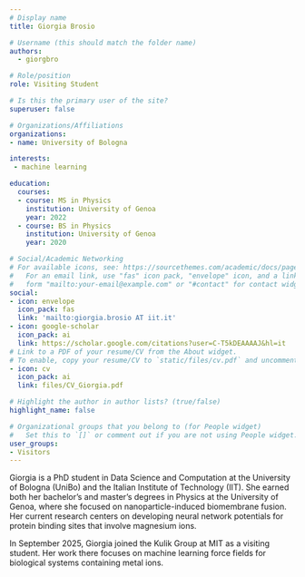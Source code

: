 ```yaml
---
# Display name
title: Giorgia Brosio

# Username (this should match the folder name)
authors:
  - giorgbro

# Role/position
role: Visiting Student

# Is this the primary user of the site?
superuser: false

# Organizations/Affiliations
organizations:
- name: University of Bologna

interests:
 - machine learning

education:
  courses:
  - course: MS in Physics
    institution: University of Genoa
    year: 2022
  - course: BS in Physics
    institution: University of Genoa
    year: 2020

# Social/Academic Networking
# For available icons, see: https://sourcethemes.com/academic/docs/page-builder/#icons
#   For an email link, use "fas" icon pack, "envelope" icon, and a link in the
#   form "mailto:your-email@example.com" or "#contact" for contact widget.
social:
- icon: envelope
  icon_pack: fas
  link: 'mailto:giorgia.brosio AT iit.it'
- icon: google-scholar
  icon_pack: ai
  link: https://scholar.google.com/citations?user=C-T5kDEAAAAJ&hl=it
# Link to a PDF of your resume/CV from the About widget.
# To enable, copy your resume/CV to `static/files/cv.pdf` and uncomment the lines below.
- icon: cv
  icon_pack: ai
  link: files/CV_Giorgia.pdf

# Highlight the author in author lists? (true/false)
highlight_name: false

# Organizational groups that you belong to (for People widget)
#   Set this to `[]` or comment out if you are not using People widget.
user_groups:
- Visitors
---
```

Giorgia is a PhD student in Data Science and Computation at the University of Bologna (UniBo) and the Italian Institute of Technology (IIT). She earned both her bachelor’s and master’s degrees in Physics at the University of Genoa, where she focused on nanoparticle-induced biomembrane fusion. Her current research centers on developing neural network potentials for protein binding sites that involve magnesium ions.

In September 2025, Giorgia joined the Kulik Group at MIT as a visiting student. Her work there focuses on machine learning force fields for biological systems containing metal ions.
